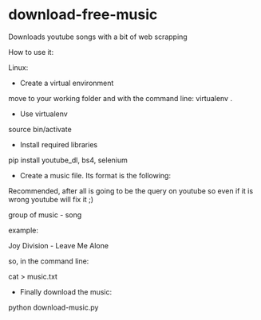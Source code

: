 # download-free-music
Downloads youtube songs with a bit of web scrapping


How to use it:

Linux:

- Create a virtual environment

move to your working folder and with the command line:
virtualenv .

- Use virtualenv

source bin/activate

- Install required libraries

pip install youtube_dl, bs4, selenium

- Create a music file. Its format is the following:

Recommended, after all is going to be the query on youtube so
even if it is wrong youtube will fix it ;)

group of music - song

example:

Joy Division - Leave Me Alone

so, in the command line:

cat > music.txt
<here goes all your songs>

- Finally download the music:

python download-music.py
